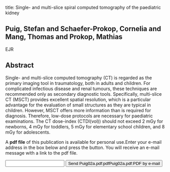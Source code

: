 title: Single- and multi-slice spiral computed tomography of the paediatric kidney

## Puig, Stefan and Schaefer-Prokop, Cornelia and Mang, Thomas and Prokop, Mathias
EJR


## Abstract
Single- and multi-slice computed tomography (CT) is regarded as the primary imaging tool in traumatology, both in adults and children. For complicated infectious disease and renal tumours, these techniques are recommended only as secondary diagnostic tools. Specifically, multi-slice CT (MSCT) provides excellent spatial resolution, which is a particular advantage for the evaluation of small structures as they are typical in children. However, MSCT offers more information than is required for diagnosis. Therefore, low-dose protocols are necessary for paediatric examinations. The CT dose-index (CTDI(vol)) should not exceed 2 mGy for newborns, 4 mGy for toddlers, 5 mGy for elementary school children, and 8 mGy for adolescents.

A <b>pdf file</b> of this publication is available for personal use.Enter your e-mail address in the box below and press the button. You will receive an e-mail message with a link to the pdf file.
<form action="sender.php">  <input type="text" name="email">  <input type="submit" value="Send Puig02a.pdf:pdfPuig02a.pdf:PDF by e-mail"></form>